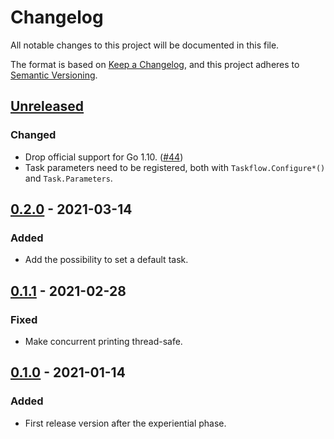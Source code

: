# Changelog

All notable changes to this project will be documented in this file.

The format is based on [Keep a Changelog](https://keepachangelog.com/en/1.0.0/),
and this project adheres to [Semantic Versioning](https://semver.org/spec/v2.0.0.html).

## [Unreleased](https://github.com/pellared/taskflow/compare/v0.2.0...HEAD)

### Changed

- Drop official support for Go 1.10. ([#44](https://github.com/pellared/taskflow/pull/44))
- Task parameters need to be registered, both with `Taskflow.Configure*()` and `Task.Parameters`.

## [0.2.0](https://github.com/pellared/taskflow/compare/v0.1.1...v0.2.0) - 2021-03-14

### Added

- Add the possibility to set a default task.

## [0.1.1](https://github.com/pellared/taskflow/compare/v0.1.0...v0.1.1) - 2021-02-28

### Fixed

- Make concurrent printing thread-safe.

## [0.1.0](https://github.com/pellared/taskflow/releases/tag/v0.1.0) - 2021-01-14

### Added

- First release version after the experiential phase.
